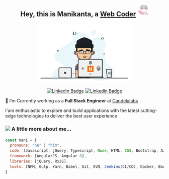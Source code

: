 ### <h2 align="center">Hey, this is Manikanta, a <a href="#">Web Coder</a> <img src="https://github.com/manikanta29788/manikanta29788/blob/main/assets/giphy-4.gif" width="35"></h2>
<div align="center"><img src="https://github.com/manikanta29788/manikanta29788/blob/main/assets/giphy-1.gif" alt="icon" width="300" /></div>

<div align="center">
  
[![Linkedin Badge](https://img.shields.io/badge/-LINKEDIN-blue?style=for-the-badge&logo=Linkedin&logoColor=white&link=https://www.linkedin.com/in/harish-v-960753107/)](https://www.linkedin.com/in/manikanta-k-6b0145120/)
[![Linkedin Badge](https://img.shields.io/badge/-GMAIL-blue?style=for-the-badge&logo=Gmail&color=red&logoColor=white&link=mailto:harishv6665@gmail.com)](mailto:manikanta29788@gmail.com)

</div>

🔭 I’m Currently working as a <b>Full Stack Engineer</b> at <a href="https://www.candelalabs.io/">Candelalabs</a>

I'am enthusiastic to explore and build applications with the latest cutting-edge technologies to deliver the best user experience

### <img src="https://media.giphy.com/media/VgCDAzcKvsR6OM0uWg/giphy.gif" width="50"> A little more about me...  

```javascript
const mani = {
  pronouns: "he" | "him",
  code: [Javascript, jQuery, Typescript, Node, HTML, CSS, Bootstrap, AJAX],
  framework: [AngularJS, Angular 8],
  libraries: [jQuery, RxJS],
  tools: [NPM, Gulp, Yarn, Babel, Git, SVN, Jenkins(CI/CD), Docker, Bower, SSMS, Postman, SoapUI, Sonarqube]
}
```

<!--
**manikanta29788/manikanta29788** is a ✨ _special_ ✨ repository because its `README.md` (this file) appears on your GitHub profile.

Here are some ideas to get you started:


- 🌱 I’m currently learning ...
- 👯 I’m looking to collaborate on ...
- 🤔 I’m looking for help with ...
- 💬 Ask me about ...
- 📫 How to reach me: ...
- 😄 Pronouns: ...
- ⚡ Fun fact: ...
-->
